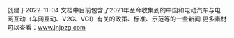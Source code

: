 创建于2022-11-04
文档中目前包含了2021年至今收集到的中国和电动汽车与电网互动（车网互动、V2G、VGI）有关的政策、标准、示范等的一些新闻
更多素材可以查看：www.jnjpzg.com
